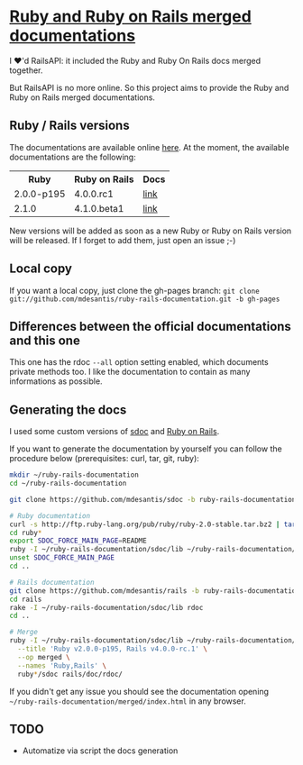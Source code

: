 # [Ruby and Ruby on Rails merged documentations](http://mdesantis.github.io/ruby-rails-documentation/)

I :heart:'d RailsAPI: it included the Ruby and Ruby On Rails docs merged together.

But RailsAPI is no more online. So this project aims to provide the Ruby and Ruby on Rails merged documentations.

## Ruby / Rails versions

The documentations are available online [here](http://mdesantis.github.io/ruby-rails-documentation/). At the moment, the available documentations are the following:

<table>
  <tr>
    <th>Ruby</th>
    <th>Ruby on Rails</th>
    <th>Docs</th>
  </tr>
  <tr>
    <td>2.0.0-p195</td>
    <td>4.0.0.rc1</td>
    <td><a href="http://mdesantis.github.io/ruby-rails-documentation/Ruby%20v2.0.0-p195,%20Ruby%20On%20Rails%20v4.0.0.rc1/index.html">link</a></td>
  </tr>
  <tr>
    <td>2.1.0</td>
    <td>4.1.0.beta1</td>
    <td><a href="http://mdesantis.github.io/ruby-rails-documentation/Ruby%20v2.1.0,%20Ruby%20On%20Rails%20v4.1.0.beta1/index.html">link</a></td>
  </tr>
</table>

New versions will be added as soon as a new Ruby or Ruby on Rails version will be released. If I forget to add them, just open an issue ;-)

## Local copy

If you want a local copy, just clone the gh-pages branch: `git clone git://github.com/mdesantis/ruby-rails-documentation.git -b gh-pages`

## Differences between the official documentations and this one

This one has the rdoc `--all` option setting enabled, which documents private methods too. I like the documentation to contain as many informations as possible.

## Generating the docs

I used some custom versions of [sdoc](https://github.com/mdesantis/sdoc/tree/ruby-rails-documentation) and [Ruby on Rails](https://github.com/mdesantis/rails/tree/ruby-rails-documentation).

If you want to generate the documentation by yourself you can follow the procedure below (prerequisites: curl, tar, git, ruby):

```sh
mkdir ~/ruby-rails-documentation
cd ~/ruby-rails-documentation

git clone https://github.com/mdesantis/sdoc -b ruby-rails-documentation

# Ruby documentation
curl -s http://ftp.ruby-lang.org/pub/ruby/ruby-2.0-stable.tar.bz2 | tar xvj
cd ruby*
export SDOC_FORCE_MAIN_PAGE=README
ruby -I ~/ruby-rails-documentation/sdoc/lib ~/ruby-rails-documentation/sdoc/bin/sdoc --all -o sdoc .
unset SDOC_FORCE_MAIN_PAGE
cd ..

# Rails documentation
git clone https://github.com/mdesantis/rails -b ruby-rails-documentation
cd rails
rake -I ~/ruby-rails-documentation/sdoc/lib rdoc
cd ..

# Merge
ruby -I ~/ruby-rails-documentation/sdoc/lib ~/ruby-rails-documentation/sdoc/bin/sdoc-merge \
  --title 'Ruby v2.0.0-p195, Rails v4.0.0-rc.1' \
  --op merged \
  --names 'Ruby,Rails' \
  ruby*/sdoc rails/doc/rdoc/
```

If you didn't get any issue you should see the documentation opening `~/ruby-rails-documentation/merged/index.html` in any browser.

## TODO

* Automatize via script the docs generation
